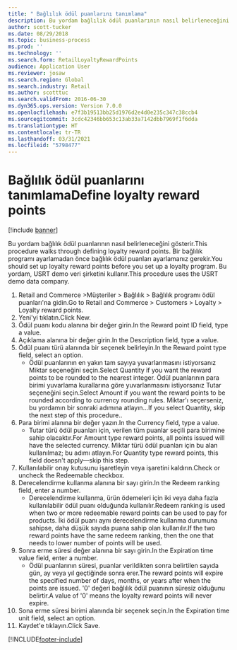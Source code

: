 ```yaml
---
title: " Bağlılık ödül puanlarını tanımlama"
description: Bu yordam bağlılık ödül puanlarının nasıl belirleneceğini gösterir.
author: scott-tucker
ms.date: 08/29/2018
ms.topic: business-process
ms.prod: ''
ms.technology: ''
ms.search.form: RetailLoyaltyRewardPoints
audience: Application User
ms.reviewer: josaw
ms.search.region: Global
ms.search.industry: Retail
ms.author: scotttuc
ms.search.validFrom: 2016-06-30
ms.dyn365.ops.version: Version 7.0.0
ms.openlocfilehash: e7f3b19513bb25d1976d2e4d0e235c347c38ccb4
ms.sourcegitcommit: 3cdc42346bb653c13ab33a7142dbb7969f1f6dda
ms.translationtype: HT
ms.contentlocale: tr-TR
ms.lasthandoff: 03/31/2021
ms.locfileid: "5798477"
---
```

# <a name="define-loyalty-reward-points"></a><span data-ttu-id="f0189-103"> Bağlılık ödül puanlarını tanımlama</span><span class="sxs-lookup"><span data-stu-id="f0189-103">Define loyalty reward points</span></span>

[!include [banner](../includes/banner.md)]

<span data-ttu-id="f0189-104">Bu yordam bağlılık ödül puanlarının nasıl belirleneceğini gösterir.</span><span class="sxs-lookup"><span data-stu-id="f0189-104">This procedure walks through defining loyalty reward points.</span></span> <span data-ttu-id="f0189-105">Bir bağlılık programı ayarlamadan önce bağlılık ödül puanları ayarlamanız gerekir.</span><span class="sxs-lookup"><span data-stu-id="f0189-105">You should set up loyalty reward points before you set up a loyalty program.</span></span> <span data-ttu-id="f0189-106">Bu yordam, USRT demo veri şirketini kullanır.</span><span class="sxs-lookup"><span data-stu-id="f0189-106">This procedure uses the USRT demo data company.</span></span>

1. <span data-ttu-id="f0189-107">Retail and Commerce >Müşteriler > Bağlılık > Bağlılık programı ödül puanları'na gidin.</span><span class="sxs-lookup"><span data-stu-id="f0189-107">Go to Retail and Commerce > Customers > Loyalty > Loyalty reward points.</span></span>
2. <span data-ttu-id="f0189-108">Yeni'yi tıklatın.</span><span class="sxs-lookup"><span data-stu-id="f0189-108">Click New.</span></span>
3. <span data-ttu-id="f0189-109">Ödül puanı kodu alanına bir değer girin.</span><span class="sxs-lookup"><span data-stu-id="f0189-109">In the Reward point ID field, type a value.</span></span>
4. <span data-ttu-id="f0189-110">Açıklama alanına bir değer girin.</span><span class="sxs-lookup"><span data-stu-id="f0189-110">In the Description field, type a value.</span></span>
5. <span data-ttu-id="f0189-111">Ödül puanı türü alanında bir seçenek belirleyin.</span><span class="sxs-lookup"><span data-stu-id="f0189-111">In the Reward point type field, select an option.</span></span>
    * <span data-ttu-id="f0189-112">Ödül puanlarının en yakın tam sayıya yuvarlanmasını istiyorsanız Miktar seçeneğini seçin.</span><span class="sxs-lookup"><span data-stu-id="f0189-112">Select Quantity if you want the reward points to be rounded to the nearest integer.</span></span> <span data-ttu-id="f0189-113">Ödül puanlarının para birimi yuvarlama kurallarına göre yuvarlanmasını istiyorsanız Tutar seçeneğini seçin.</span><span class="sxs-lookup"><span data-stu-id="f0189-113">Select Amount if you want the reward points to be rounded according to currency rounding rules.</span></span> <span data-ttu-id="f0189-114">Miktar'ı seçerseniz, bu yordamın bir sonraki adımına atlayın...</span><span class="sxs-lookup"><span data-stu-id="f0189-114">If you select Quantity, skip the next step of this procedure..</span></span>  
6. <span data-ttu-id="f0189-115">Para birimi alanına bir değer yazın.</span><span class="sxs-lookup"><span data-stu-id="f0189-115">In the Currency field, type a value.</span></span>
    * <span data-ttu-id="f0189-116">Tutar türü ödül puanları için, verilen tüm puanlar seçili para birimine sahip olacaktır.</span><span class="sxs-lookup"><span data-stu-id="f0189-116">For Amount type reward points, all points issued will have the selected currency.</span></span> <span data-ttu-id="f0189-117">Miktar türü ödül puanları için bu alan kullanılmaz; bu adımı atlayın.</span><span class="sxs-lookup"><span data-stu-id="f0189-117">For Quantity type reward points, this field doesn't apply—skip this step.</span></span>  
7. <span data-ttu-id="f0189-118">Kullanılabilir onay kutusunu işaretleyin veya işaretini kaldırın.</span><span class="sxs-lookup"><span data-stu-id="f0189-118">Check or uncheck the Redeemable checkbox.</span></span>
8. <span data-ttu-id="f0189-119">Derecelendirme kullanma alanına bir sayı girin.</span><span class="sxs-lookup"><span data-stu-id="f0189-119">In the Redeem ranking field, enter a number.</span></span>
    * <span data-ttu-id="f0189-120">Derecelendirme kullanma, ürün ödemeleri için iki veya daha fazla kullanılabilir ödül puanı olduğunda kullanılır.</span><span class="sxs-lookup"><span data-stu-id="f0189-120">Redeem ranking is used when two or more redeemable reward points can be used to pay for products.</span></span> <span data-ttu-id="f0189-121">İki ödül puanı aynı derecelendirme kullanma durumuna sahipse, daha düşük sayıda puana sahip olan kullanılır.</span><span class="sxs-lookup"><span data-stu-id="f0189-121">If the two reward points have the same redeem ranking, then the one that needs to lower number of points will be used.</span></span>  
9. <span data-ttu-id="f0189-122">Sonra erme süresi değer alanına bir sayı girin.</span><span class="sxs-lookup"><span data-stu-id="f0189-122">In the Expiration time value field, enter a number.</span></span>
    * <span data-ttu-id="f0189-123">Ödül puanlarının süresi, puanlar verildikten sonra belirtilen sayıda gün, ay veya yıl geçtiğinde sonra erer.</span><span class="sxs-lookup"><span data-stu-id="f0189-123">The reward points will expire the specified number of days, months, or years after when the points are issued.</span></span> <span data-ttu-id="f0189-124">'0' değeri bağlılık ödül puanının süresiz olduğunu belirtir.</span><span class="sxs-lookup"><span data-stu-id="f0189-124">A value of '0' means the loyalty reward points will never expire.</span></span>  
10. <span data-ttu-id="f0189-125">Sona erme süresi birimi alanında bir seçenek seçin.</span><span class="sxs-lookup"><span data-stu-id="f0189-125">In the Expiration time unit field, select an option.</span></span>
11. <span data-ttu-id="f0189-126">Kaydet'e tıklayın.</span><span class="sxs-lookup"><span data-stu-id="f0189-126">Click Save.</span></span>



[!INCLUDE[footer-include](../../includes/footer-banner.md)]